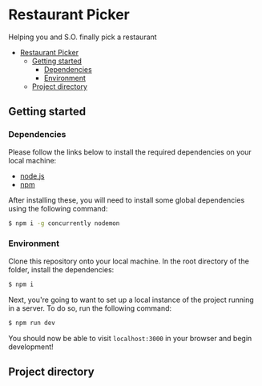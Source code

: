 # Restaurant Picker

Helping you and S.O. finally pick a restaurant

- [Restaurant Picker](#restaurant-picker)
  - [Getting started](#getting-started)
    - [Dependencies](#dependencies)
    - [Environment](#environment)
  - [Project directory](#project-directory)

## Getting started

### Dependencies
Please follow the links below to install the required dependencies on your local machine:

- [node.js](https://nodejs.org/en/download/)
- [npm](https://www.npmjs.com/get-npm)

After installing these, you will need to install some global dependencies using the following command:

```bash
$ npm i -g concurrently nodemon
```

### Environment
Clone this repository onto your local machine. In the root directory of the folder, install the dependencies:

```bash
$ npm i
```

Next, you're going to want to set up a local instance of the project running in a server. To do so, run the following command:

```bash
$ npm run dev
```

You should now be able to visit `localhost:3000` in your browser and begin development!

## Project directory
